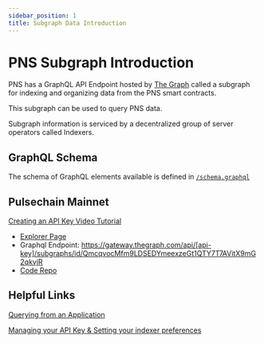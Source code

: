```yaml
---
sidebar_position: 1
title: Subgraph Data Introduction
---
```


# PNS Subgraph Introduction

PNS has a GraphQL API Endpoint hosted by [The Graph](https://thegraph.com/docs/about/introduction#what-the-graph-is) called a subgraph for indexing and organizing data from the PNS smart contracts.

This subgraph can be used to query PNS data.

Subgraph information is serviced by a decentralized group of server operators called Indexers.

## GraphQL Schema

The schema of GraphQL elements available is defined in [`/schema.graphql` ](https://github.com/pnsdomains/pns-subgraph/blob/master/schema.graphql)

## Pulsechain Mainnet

[Creating an API Key Video Tutorial](https://www.youtube.com/watch?v=UrfIpm-Vlgs)

- [Explorer Page](https://thegraph.com/hosted-service/subgraph/pnsdomains/pns)
- Graphql Endpoint: https://gateway.thegraph.com/api/[api-key]/subgraphs/id/QmcqvocMfm9LDSEDYmeexzeGt1QTY7T7AVitX9mG2qkvjR
- [Code Repo](https://github.com/pnsdomains/pns-subgraph)

## Helpful Links

[Querying from an Application](https://thegraph.com/docs/en/developer/querying-from-your-app/)

[Managing your API Key & Setting your indexer preferences](https://thegraph.com/docs/en/studio/managing-api-keys/)

